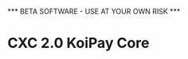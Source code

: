 *** BETA SOFTWARE - USE AT YOUR OWN RISK ***

CXC 2.0
KoiPay Core
=====================================

